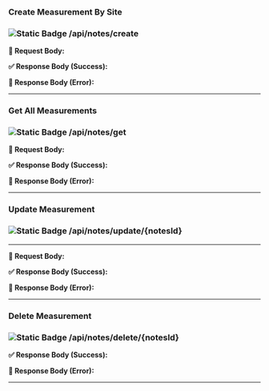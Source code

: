 ### **Create Measurement By Site**

### ![Static Badge](https://img.shields.io/badge/POST-%23F0E442?style=flat&logoColor=%23111000) /api/notes/create

**📝 Request Body:**

**✅ Response Body (Success):**

**🚫 Response Body (Error):**

--- 
### **Get All Measurements**

### ![Static Badge](https://img.shields.io/badge/GET-%23009E73?style=flat&logoColor=%23111000) /api/notes/get 

**📝 Request Body:**

**✅ Response Body (Success):**

**🚫 Response Body (Error):**

--- 

### **Update Measurement**

### ![Static Badge](https://img.shields.io/badge/PUT-%23785EF0?style=flat-square&logoColor=%23111000) /api/notes/update/{notesId}

--- 

**📝 Request Body:**

**✅ Response Body (Success):**

**🚫 Response Body (Error):**

---

### **Delete Measurement**

###  ![Static Badge](https://img.shields.io/badge/DELETE-%23CE0E2B?style=flat&logoColor=%23111000) /api/notes/delete/{notesId}

**✅ Response Body (Success):**

**🚫 Response Body (Error):**

---